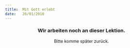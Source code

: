 ```yaml
---
title:  Mit Gott erlebt
date:   26/01/2018
---
```


### <center>Wir arbeiten noch an dieser Lektion.</center>
<center>Bitte komme später zurück.</center>